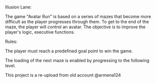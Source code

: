 Illusion Lane:

The game "Avatar Run" is based on a series of mazes that become more difficult as the player progresses through them. To get to the end of the maze, the player will control an avatar. The objective is to improve the player's logic, executive functions.

Rules:

The player must reach a predefined goal point to win the game.

The loading of the next maze is enabled by progressing to the following level.

This project is a re-upload from old account @armena124
